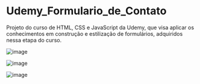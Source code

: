 # Udemy_Formulario_de_Contato
Projeto do curso de HTML, CSS e JavaScript da Udemy, que visa aplicar os conhecimentos em construção e estilização de formulários, adquiridos nessa etapa do curso.

![image](https://github.com/LeonardoSanga/Udemy_Formulario_de_Contato/assets/100099053/e0dcfdcc-d26a-4df8-8c65-a98f11a71311)

![image](https://github.com/LeonardoSanga/Udemy_Formulario_de_Contato/assets/100099053/8ef48a41-3f67-4ec5-8358-dcf57be09ca0)

![image](https://github.com/LeonardoSanga/Udemy_Formulario_de_Contato/assets/100099053/cb12c1cc-3e7b-4fe4-986f-641553b1e178)
